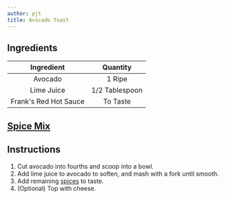 ```yaml
---
author: pjt
title: Avocado Toast
---
```


## Ingredients

|       Ingredient      |    Quantity    |
|:---------------------:|:--------------:|
|        Avocado        |     1 Ripe     |
|       Lime Juice      | 1/2 Tablespoon |
| Frank's Red Hot Sauce |    To Taste    |

## [Spice Mix](../seasoning/avocado-toast.md)

## Instructions

1. Cut avocado into fourths and scoop into a bowl.
2. Add lime juice to avocado to soften, and mash with a fork until smooth.
3. Add remaining [spices](#spice-mixseasoningavocado-toastmd) to taste.
4. (Optional) Top with cheese.
